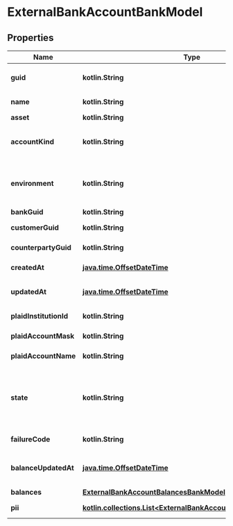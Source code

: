 
# ExternalBankAccountBankModel

## Properties
Name | Type | Description | Notes
------------ | ------------- | ------------- | -------------
**guid** | **kotlin.String** | Auto-generated unique identifier for the account. |  [optional]
**name** | **kotlin.String** | The name of the account. |  [optional]
**asset** | **kotlin.String** | The asset code. |  [optional]
**accountKind** | **kotlin.String** | The type of account; one of plaid, plaid_processor_token, or raw_routing_details. |  [optional]
**environment** | **kotlin.String** | The environment that the external bank account is operating in; one of sandbox or production. |  [optional]
**bankGuid** | **kotlin.String** | The bank identifier. |  [optional]
**customerGuid** | **kotlin.String** | The customer identifier. |  [optional]
**counterpartyGuid** | **kotlin.String** | The counterparty identifier. |  [optional]
**createdAt** | [**java.time.OffsetDateTime**](java.time.OffsetDateTime.md) | ISO8601 datetime the record was created at. |  [optional]
**updatedAt** | [**java.time.OffsetDateTime**](java.time.OffsetDateTime.md) | ISO8601 datetime the record was last updated at. |  [optional]
**plaidInstitutionId** | **kotlin.String** | The Plaid institution ID for the account. |  [optional]
**plaidAccountMask** | **kotlin.String** | The account number mask for the account. |  [optional]
**plaidAccountName** | **kotlin.String** | The name for the account. |  [optional]
**state** | **kotlin.String** | The state of the external bank account; one of storing, completed, failed, refresh_required, unverified, deleting, or deleted. |  [optional]
**failureCode** | **kotlin.String** | The failure code for failed transfers. |  [optional]
**balanceUpdatedAt** | [**java.time.OffsetDateTime**](java.time.OffsetDateTime.md) | The timestamp that the balance information was last updated at. |  [optional]
**balances** | [**ExternalBankAccountBalancesBankModel**](ExternalBankAccountBalancesBankModel.md) |  |  [optional]
**pii** | [**kotlin.collections.List&lt;ExternalBankAccountPiiInnerBankModel&gt;**](ExternalBankAccountPiiInnerBankModel.md) | The account holder information. |  [optional]



